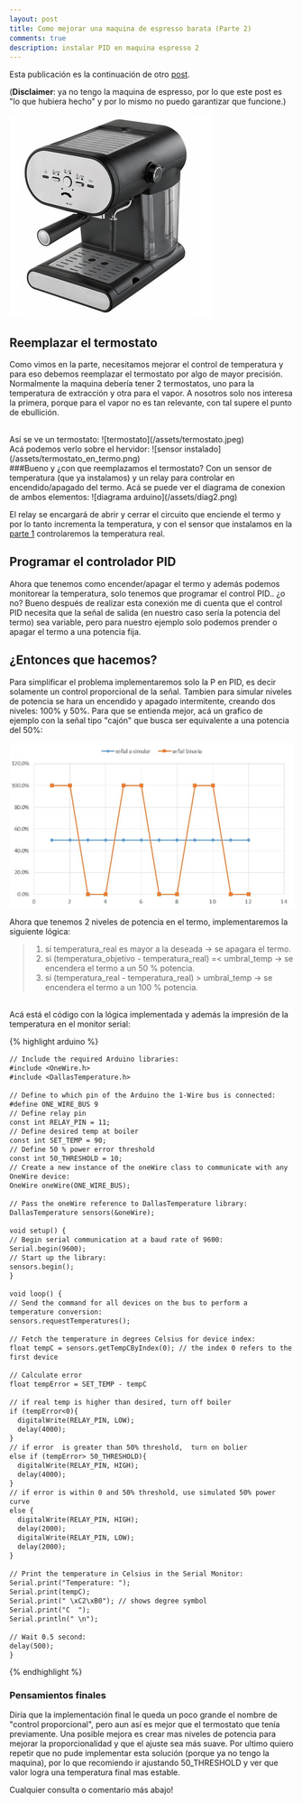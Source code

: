 ```yaml
---
layout: post
title: Como mejorar una maquina de espresso barata (Parte 2)
comments: true
description: instalar PID en maquina espresso 2
---
```


Esta publicación es la continuación de otro [post](http://benjad.github.io/2023/07/08/como-mejorar-una-maquina-espresso-barata/). 

(**Disclaimer**: ya no tengo la maquina de espresso, por lo que este post es "lo que hubiera hecho" y por lo mismo no puedo garantizar que funcione.)

![maquina de espresso](/assets/maquina_recco_2.jpg)


## Reemplazar el termostato
 Como vimos en la parte, necesitamos mejorar el control de temperatura y para eso debemos reemplazar el termostato por algo de mayor precisión. Normalmente la maquina debería tener 2 termostatos, uno para la temperatura de extracción y otra para el vapor. A nosotros solo nos interesa la primera, porque para el vapor no es tan relevante, con tal supere el punto de ebullición.

<br> 
Así se ve un termostato:
![termostato](/assets/termostato.jpeg)
<br> 
Acá podemos verlo sobre el hervidor:
![sensor instalado](/assets/termostato_en_termo.png)
<br> 
###Bueno y ¿con que reemplazamos el termostato?  
Con un sensor de temperatura (que ya instalamos) y un relay para controlar en encendido/apagado del termo.
Acá se puede ver el diagrama de conexion de ambos elementos:
![diagrama arduino](/assets/diag2.png)

El relay se encargará de abrir y cerrar el circuito que enciende el termo y por lo tanto incrementa la temperatura, y con el sensor que instalamos en la [parte 1](http://benjad.github.io/2023/07/08/como-mejorar-una-maquina-espresso-barata/) controlaremos la temperatura real.

## Programar el controlador PID
Ahora que tenemos como encender/apagar el termo y además podemos monitorear la temperatura, solo tenemos que programar el control PID.. ¿o no?
Bueno después de realizar esta conexión me di cuenta que el control PID necesita que la señal de salida (en nuestro caso sería la potencia del termo) sea variable, pero para nuestro ejemplo solo podemos prender o apagar el termo a una potencia fija.
## ¿Entonces que hacemos?
Para simplificar el problema implementaremos solo la P en PID, es decir solamente un control proporcional de la señal. Tambien para simular niveles de potencia se hara un encendido y apagado intermitente, creando dos niveles: 100% y 50%. Para que se entienda mejor, acá un grafico de ejemplo  con la señal tipo "cajón" que busca ser equivalente a una potencia del 50%:

![grafico simular señal](/assets/potencia_sim.JPG)

Ahora que tenemos 2 niveles de potencia en el termo, implementaremos la siguiente lógica:
> 1. si temperatura\_real es mayor a la deseada &rarr; se apagara el termo.
> 2. si (temperatura\_objetivo - temperatura\_real) =< umbral_temp &rarr; se encendera el termo a un 50 % potencia.
> 3. si (temperatura\_real - temperatura\_real) > umbral_temp &rarr; se encendera el termo a un 100 % potencia.


<br> 
Acá está el código con la lógica implementada y además la impresión de la temperatura en el monitor serial:

{% highlight arduino  %}

    // Include the required Arduino libraries:
    #include <OneWire.h>
    #include <DallasTemperature.h>

    // Define to which pin of the Arduino the 1-Wire bus is connected:
    #define ONE_WIRE_BUS 9
    // Define relay pin
    const int RELAY_PIN = 11;  
    // Define desired temp at boiler
    const int SET_TEMP = 90; 
    // Define 50 % power error threshold
    const int 50_THRESHOLD = 10; 
    // Create a new instance of the oneWire class to communicate with any OneWire device:
    OneWire oneWire(ONE_WIRE_BUS);

    // Pass the oneWire reference to DallasTemperature library:
    DallasTemperature sensors(&oneWire);

    void setup() {
    // Begin serial communication at a baud rate of 9600:
    Serial.begin(9600);
    // Start up the library:
    sensors.begin();
    }

    void loop() {
    // Send the command for all devices on the bus to perform a temperature conversion:
    sensors.requestTemperatures();

    // Fetch the temperature in degrees Celsius for device index:
    float tempC = sensors.getTempCByIndex(0); // the index 0 refers to the first device

    // Calculate error  
    float tempError = SET_TEMP - tempC
    
    // if real temp is higher than desired, turn off boiler
    if (tempError<0){
      digitalWrite(RELAY_PIN, LOW);
      delay(4000);
    }
    // if error  is greater than 50% threshold,  turn on bolier
    else if (tempError> 50_THRESHOLD){
      digitalWrite(RELAY_PIN, HIGH);
      delay(4000);
    }
    // if error is within 0 and 50% threshold, use simulated 50% power curve
    else {
      digitalWrite(RELAY_PIN, HIGH);
      delay(2000);
      digitalWrite(RELAY_PIN, LOW);
      delay(2000);
    }

    // Print the temperature in Celsius in the Serial Monitor:
    Serial.print("Temperature: ");
    Serial.print(tempC);
    Serial.print(" \xC2\xB0"); // shows degree symbol
    Serial.print("C  ");
    Serial.println(" \n");

    // Wait 0.5 second:
    delay(500);
    }
{% endhighlight %}


### Pensamientos finales
Diría que la implementación final le queda un poco grande el nombre de "control proporcional", pero aun así es mejor que el termostato que tenía previamente. Una posible mejora es crear mas niveles de potencia para mejorar la proporcionalidad y que el ajuste sea más suave. Por ultimo quiero repetir que no pude implementar esta solución (porque ya no tengo la maquina), por lo que recomiendo ir ajustando 50_THRESHOLD y ver que valor logra una temperatura final mas estable.

Cualquier consulta o comentario más abajo!


